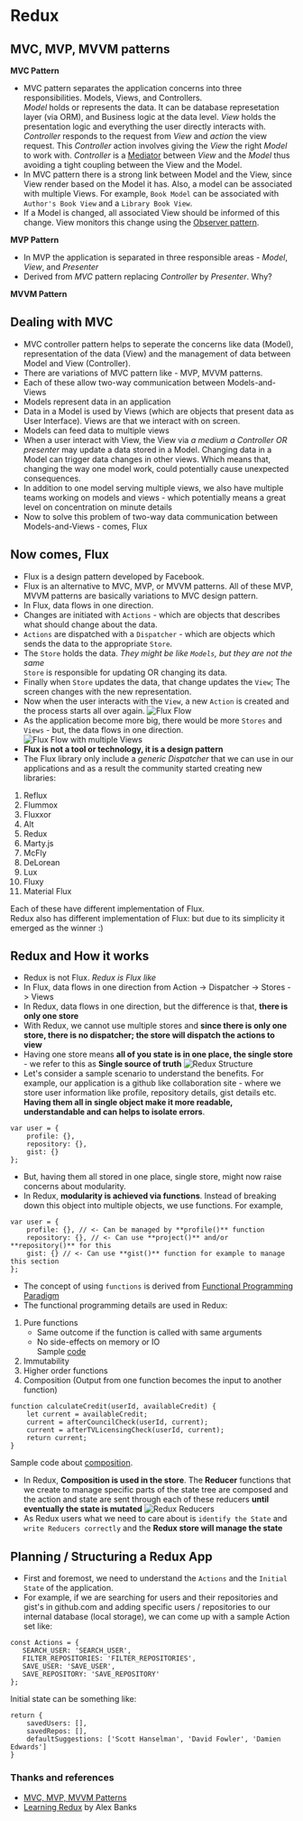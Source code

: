 # Redux

## MVC, MVP, MVVM patterns

**MVC Pattern**
- MVC pattern separates the application concerns into three responsibilities. Models, Views, and Controllers.  
*Model* holds or represents the data. It can be database represetation layer (via ORM), and Business logic at the data level. 
*View* holds the presentation logic and everything the user directly interacts with. 
*Controller* responds to the request from *View* and *action* the view request. This *Controller* action involves giving the *View* the right *Model* to work with. *Controller* is a [Mediator](https://en.wikipedia.org/wiki/Mediator_pattern) between *View* and the *Model* thus avoiding a tight coupling between the View and the Model. 
- In MVC pattern there is a strong link between Model and the View, since View render based on the Model it has. Also, a model can be associated with multiple Views. For example, `Book Model` can be associated with `Author's Book View` and a `Library Book View`. 
- If a Model is changed, all associated View should be informed of this change. View monitors this change using the [Observer pattern](https://en.wikipedia.org/wiki/Observer_pattern).

**MVP Pattern**
- In MVP the application is separated in three responsible areas - *Model*, *View*, and *Presenter*
- Derived from *MVC* pattern replacing *Controller* by *Presenter*. Why? 

**MVVM Pattern**

## Dealing with MVC
- MVC controller pattern helps to seperate the concerns like data (Model), representation of the data (View) and the management of data between Model and View (Controller).
- There are variations of MVC pattern like - MVP, MVVM patterns. 
- Each of these allow two-way communication between Models-and-Views 
- Models represent data in an application 
- Data in a Model is used by Views (which are objects that present data as User Interface). Views are that we interact with on screen. 
- Models can feed data to multiple views
- When a user interact with View, the View via *a medium a Controller OR presenter* may update a data stored in a Model. Changing data in a Model can trigger data changes in other views. Which means that, changing the way one model work, could potentially cause unexpected consequences. 
- In addition to one model serving multiple views, we also have multiple teams working on models and views - which potentially means a great level on concentration on minute details
- Now to solve this problem of two-way data communication between Models-and-Views - comes, Flux

## Now comes, Flux
- Flux is a design pattern developed by Facebook.
- Flux is an alternative to MVC, MVP, or MVVM patterns. All of these MVP, MVVM patterns are basically variations to MVC design pattern. 
- In Flux, data flows in one direction.
- Changes are initiated with `Actions` - which are objects that describes what should change about the data.
- `Actions` are dispatched with a `Dispatcher` - which are objects which sends the data to the appropriate `Store`.
- The `Store` holds the data. *They might be like `Models`, but they are not the same*  
`Store` is responsible for updating OR changing its data. 
- Finally when `Store` updates the data, that change updates the `View`; The screen changes with the new representation. 
- Now when the user interacts with the `View`, a new `Action` is created and the process starts all over again. 
![Flux Flow](Docs/Images/FluxFlow.PNG?raw=true)
- As the application become more big, there would be more `Stores` and `Views` - but, the data flows in one direction.
![Flux Flow with multiple Views](Docs/Images/FluxFlowExt.PNG?raw=true)
- **Flux is not a tool or technology, it is a design pattern**
- The Flux library only include a *generic Dispatcher* that we can use in our applications and as a result the community started creating new libraries: 
1. Reflux
2. Flummox
3. Fluxxor
4. Alt
5. Redux
6. Marty.js
7. McFly
8. DeLorean
8. Lux
9. Fluxy
10. Material Flux

Each of these have different implementation of Flux.  
Redux also has different implementation of Flux: but due to its simplicity it emerged as the winner :) 

## Redux and How it works
- Redux is not Flux. *Redux is Flux like*
- In Flux, data flows in one direction from Action -> Dispatcher -> Stores -> Views
- In Redux, data flows in one direction, but the difference is that, **there is only one store**
- With Redux, we cannot use multiple stores and **since there is only one store, there is no dispatcher; the store will dispatch the actions to view**
- Having one store means **all of you state is in one place, the single store** - we refer to this as **Single source of truth**
![Redux Structure](Docs/Images/ReduxStructure.PNG?raw=true)
- Let's consider a sample scenario to understand the benefits. For example, our application is a github like collaboration site - where we store user information like profile, repository details, gist details etc. **Having them all in single object make it more readable, understandable and can helps to isolate errors**. 
```
var user = {
    profile: {},
    repository: {}, 
    gist: {}
};
```
- But, having them all stored in one place, single store, might now raise concerns about modularity. 
- In Redux, **modularity is achieved via functions**. Instead of breaking down this object into multiple objects, we use functions. For example, 
```
var user = {
    profile: {}, // <- Can be managed by **profile()** function
    repository: {}, // <- Can use **project()** and/or **repository()** for this
    gist: {} // <- Can use **gist()** function for example to manage this section
};
```
- The concept of using `functions` is derived from [Functional Programming Paradigm](https://en.wikipedia.org/wiki/Functional_programming)
- The functional programming details are used in Redux:
1. Pure functions  
    - Same outcome if the function is called with same arguments  
    - No side-effects on memory or IO  
Sample [code](https://codepen.io/LJdev/pen/XZYYvx?editors=0011)
2. Immutability  
3. Higher order functions  
4. Composition  (Output from one function becomes the input to another function)
```
function calculateCredit(userId, availableCredit) {
    let current = availableCredit;
    current = afterCouncilCheck(userId, current);
    current = afterTVLicensingCheck(userId, current);
    return current;
}
```
Sample code about [composition](https://codepen.io/LJdev/pen/vdrzxp?editors=0011).
- In Redux, **Composition is used in the store**. The **Reducer** functions that we create to manage specific parts of the state tree are composed and the action and state are sent through each of these reducers **until eventually the state is mutated**
![Redux Reducers](Docs/Images/ReduxReducers_Composition.PNG?raw=true)
- As Redux users what we need to care about is `identify the State` and `write Reducers correctly` and the **Redux store will manage the state**
 
 ## Planning / Structuring a Redux App
 - First and foremost, we need to understand the `Actions` and the `Initial State` of the application. 
 - For example, if we are searching for users and their repositories and gist's in github.com and adding specific users / repositories to our internal database (local storage), we can come up with a sample Action set like: 
 ```
const Actions = {
    SEARCH_USER: 'SEARCH_USER',
    FILTER_REPOSITORIES: 'FILTER_REPOSITORIES',
    SAVE_USER: 'SAVE_USER',
    SAVE_REPOSITORY: 'SAVE_REPOSITORY'
};
 ```
Initial state can be something like: 
```
return {
    savedUsers: [],
    savedRepos: [],
    defaultSuggestions: ['Scott Hanselman', 'David Fowler', 'Damien Edwards']
}
```

### Thanks and references
- [MVC, MVP, MVVM Patterns](https://medium.com/@ankit.sinhal/mvc-mvp-and-mvvm-design-pattern-6e169567bbad)
- [Learning Redux](https://www.linkedin.com/learning/learning-redux/build-your-first-reducer) by Alex Banks